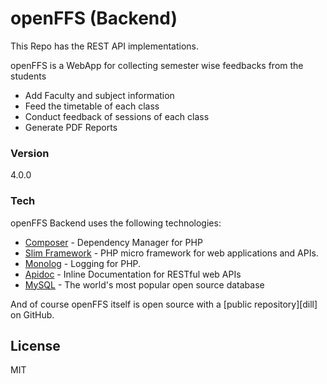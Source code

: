 # openFFS (Backend)
This Repo has the REST API implementations.

openFFS is a WebApp for collecting semester wise feedbacks from the students
  - Add Faculty and subject information
  - Feed the timetable of each class
  - Conduct feedback of sessions of each class
  - Generate PDF Reports

### Version
4.0.0

### Tech

openFFS Backend uses the following technologies:

* [Composer] - Dependency Manager for PHP
* [Slim Framework] - PHP micro framework for web applications and APIs.
* [Monolog] - Logging for PHP.
* [Apidoc] - Inline Documentation for RESTful web APIs
* [MySQL] - The world's most popular open source database


And of course openFFS itself is open source with a [public repository][dill]
 on GitHub.


License
----

MIT

[//]: # (These are reference links used in the body of this note and get stripped out when the markdown processor does its job. There is no need to format nicely because it shouldn't be seen. Thanks SO - http://stackoverflow.com/questions/4823468/store-comments-in-markdown-syntax)


   [openFFS]: <https://github.com/pratheekhegde/openFFS-backend>
   [git-repo-url]: <https://github.com/pratheekhegde/openFFS-backend.git>
   [Slim Framework]: <http://www.slimframework.com/>
   [Monolog]: <https://github.com/Seldaek/monolog>
   [Composer]: <https://getcomposer.org/>
   [Apidoc]: <http://apidocjs.com/>
   [MySQL]: <https://www.mysql.com/>

